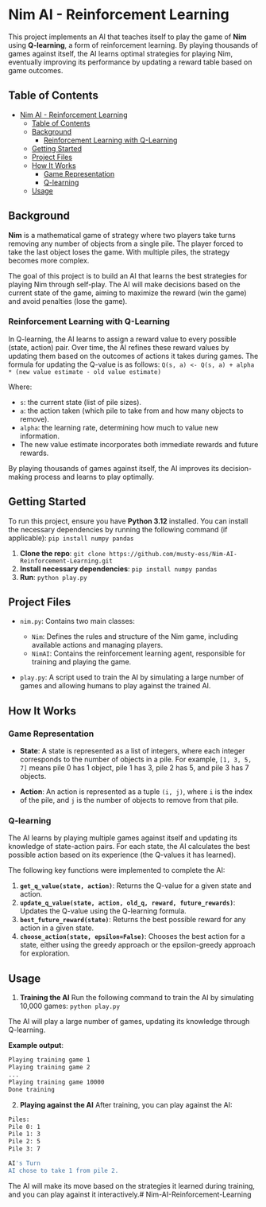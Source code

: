 # Nim AI - Reinforcement Learning

This project implements an AI that teaches itself to play the game of **Nim** using **Q-learning**, a form of reinforcement learning. By playing thousands of games against itself, the AI learns optimal strategies for playing Nim, eventually improving its performance by updating a reward table based on game outcomes.

## Table of Contents
- [Nim AI - Reinforcement Learning](#nim-ai---reinforcement-learning)
  - [Table of Contents](#table-of-contents)
  - [Background](#background)
    - [Reinforcement Learning with Q-Learning](#reinforcement-learning-with-q-learning)
  - [Getting Started](#getting-started)
  - [Project Files](#project-files)
  - [How It Works](#how-it-works)
    - [Game Representation](#game-representation)
    - [Q-learning](#q-learning)
  - [Usage](#usage)

## Background
**Nim** is a mathematical game of strategy where two players take turns removing any number of objects from a single pile. The player forced to take the last object loses the game. With multiple piles, the strategy becomes more complex.

The goal of this project is to build an AI that learns the best strategies for playing Nim through self-play. The AI will make decisions based on the current state of the game, aiming to maximize the reward (win the game) and avoid penalties (lose the game).

### Reinforcement Learning with Q-Learning
In Q-learning, the AI learns to assign a reward value to every possible (state, action) pair. Over time, the AI refines these reward values by updating them based on the outcomes of actions it takes during games. The formula for updating the Q-value is as follows: `Q(s, a) <- Q(s, a) + alpha * (new value estimate - old value estimate)`


Where:
- `s`: the current state (list of pile sizes).
- `a`: the action taken (which pile to take from and how many objects to remove).
- `alpha`: the learning rate, determining how much to value new information.
- The new value estimate incorporates both immediate rewards and future rewards.

By playing thousands of games against itself, the AI improves its decision-making process and learns to play optimally.

## Getting Started

To run this project, ensure you have **Python 3.12** installed. You can install the necessary dependencies by running the following command (if applicable): `pip install numpy pandas`

1. **Clone the repo**: `git clone https://github.com/musty-ess/Nim-AI-Reinforcement-Learning.git`
2. **Install necessary dependencies**: `pip install numpy pandas`
3. **Run**: `python play.py`

## Project Files  
- `nim.py`: Contains two main classes:
  - `Nim`: Defines the rules and structure of the Nim game, including available actions and managing players.
  - `NimAI`: Contains the reinforcement learning agent, responsible for training and playing the game.

- `play.py`: A script used to train the AI by simulating a large number of games and allowing humans to play against the trained AI.

## How It Works

### Game Representation
- **State**: A state is represented as a list of integers, where each integer corresponds to the number of objects in a pile. For example, `[1, 3, 5, 7]` means pile 0 has 1 object, pile 1 has 3, pile 2 has 5, and pile 3 has 7 objects.
  
- **Action**: An action is represented as a tuple `(i, j)`, where `i` is the index of the pile, and `j` is the number of objects to remove from that pile.

### Q-learning
The AI learns by playing multiple games against itself and updating its knowledge of state-action pairs. For each state, the AI calculates the best possible action based on its experience (the Q-values it has learned).

The following key functions were implemented to complete the AI:
1. **`get_q_value(state, action)`**: Returns the Q-value for a given state and action.
2. **`update_q_value(state, action, old_q, reward, future_rewards)`**: Updates the Q-value using the Q-learning formula.
3. **`best_future_reward(state)`**: Returns the best possible reward for any action in a given state.
4. **`choose_action(state, epsilon=False)`**: Chooses the best action for a state, either using the greedy approach or the epsilon-greedy approach for exploration.

## Usage

1. **Training the AI**
Run the following command to train the AI by simulating 10,000 games: `python play.py`

The AI will play a large number of games, updating its knowledge through Q-learning.

**Example output**:
```bash
Playing training game 1
Playing training game 2
...
Playing training game 10000
Done training
```

2. **Playing against the AI**
After training, you can play against the AI:
```bash
Piles:
Pile 0: 1
Pile 1: 3
Pile 2: 5
Pile 3: 7

AI's Turn
AI chose to take 1 from pile 2.
```
The AI will make its move based on the strategies it learned during training, and you can play against it interactively.# Nim-AI-Reinforcement-Learning

